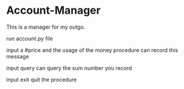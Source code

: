 # Account-Manager
This is a manager for my outgo.

run account.py file

input a #price and the usage of the money
procedure can record this message

input query  can query the sum number you record

input exit quit the procedure
